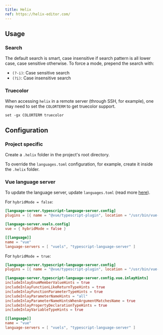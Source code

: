 ```yaml
---
title: Helix
ref: https://helix-editor.com/
---
```


## Usage

### Search

The default search is smart, case insensitive if search pattern is all lower case,
case sensitive otherwise.
To force a mode, prepend the search with:

- `(?-i)`: Case sensitive search
- `(?i)`: Case insensitive search

### Truecolor

When accessing `helix` in a remote server (through SSH, for example),
one may need to set the `COLORTERM` to get truecolor support.

```fish
set -gx COLORTERM truecolor
```

## Configuration

### Project specific

Create a `.helix` folder in the project's root directory.

To override the `languages.toml` configuration,
for example,
create it inside the `.helix` folder.

### Vue language server

To update the language server, update `languages.toml`
(read more [here](https://github.com/helix-editor/helix/discussions/10691)).

For `hybridMode = false`:

```toml
[language-server.typescript-language-server.config]
plugins = [{ name = "@vue/typescript-plugin", location = "/usr/bin/vue-language-server", languages = ["vue"] }]

[language-server.vuels.config]
vue = { hybridMode = false }

[[language]]
name = "vue"
language-servers = [ "vuels", "typescript-language-server" ]
```

For `hybridMode = true`:

```toml
[language-server.typescript-language-server.config]
plugins = [{ name = "@vue/typescript-plugin", location = "/usr/bin/vue-language-server", languages = ["vue"] }]

[language-server.typescript-language-server.config.vue.inlayHints]
includeInlayEnumMemberValueHints = true
includeInlayFunctionLikeReturnTypeHints = true
includeInlayFunctionParameterTypeHints = true
includeInlayParameterNameHints = "all"
includeInlayParameterNameHintsWhenArgumentMatchesName = true
includeInlayPropertyDeclarationTypeHints = true
includeInlayVariableTypeHints = true

[[language]]
name = "vue"
language-servers = [ "vuels", "typescript-language-server" ]
```
